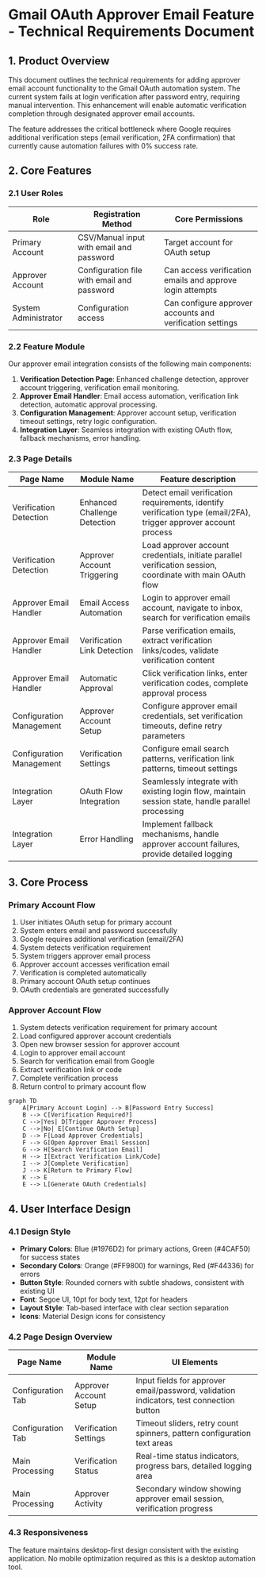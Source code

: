 # Gmail OAuth Approver Email Feature - Technical Requirements Document

## 1. Product Overview

This document outlines the technical requirements for adding approver email account functionality to the Gmail OAuth automation system. The current system fails at login verification after password entry, requiring manual intervention. This enhancement will enable automatic verification completion through designated approver email accounts.

The feature addresses the critical bottleneck where Google requires additional verification steps (email verification, 2FA confirmation) that currently cause automation failures with 0% success rate.

## 2. Core Features

### 2.1 User Roles

| Role | Registration Method | Core Permissions |
|------|---------------------|------------------|
| Primary Account | CSV/Manual input with email and password | Target account for OAuth setup |
| Approver Account | Configuration file with email and password | Can access verification emails and approve login attempts |
| System Administrator | Configuration access | Can configure approver accounts and verification settings |

### 2.2 Feature Module

Our approver email integration consists of the following main components:

1. **Verification Detection Page**: Enhanced challenge detection, approver account triggering, verification email monitoring.
2. **Approver Email Handler**: Email access automation, verification link detection, automatic approval processing.
3. **Configuration Management**: Approver account setup, verification timeout settings, retry logic configuration.
4. **Integration Layer**: Seamless integration with existing OAuth flow, fallback mechanisms, error handling.

### 2.3 Page Details

| Page Name | Module Name | Feature description |
|-----------|-------------|---------------------|
| Verification Detection | Enhanced Challenge Detection | Detect email verification requirements, identify verification type (email/2FA), trigger approver account process |
| Verification Detection | Approver Account Triggering | Load approver account credentials, initiate parallel verification session, coordinate with main OAuth flow |
| Approver Email Handler | Email Access Automation | Login to approver email account, navigate to inbox, search for verification emails |
| Approver Email Handler | Verification Link Detection | Parse verification emails, extract verification links/codes, validate verification content |
| Approver Email Handler | Automatic Approval | Click verification links, enter verification codes, complete approval process |
| Configuration Management | Approver Account Setup | Configure approver email credentials, set verification timeouts, define retry parameters |
| Configuration Management | Verification Settings | Configure email search patterns, verification link patterns, timeout settings |
| Integration Layer | OAuth Flow Integration | Seamlessly integrate with existing login flow, maintain session state, handle parallel processing |
| Integration Layer | Error Handling | Implement fallback mechanisms, handle approver account failures, provide detailed logging |

## 3. Core Process

### Primary Account Flow
1. User initiates OAuth setup for primary account
2. System enters email and password successfully
3. Google requires additional verification (email/2FA)
4. System detects verification requirement
5. System triggers approver email process
6. Approver account accesses verification email
7. Verification is completed automatically
8. Primary account OAuth setup continues
9. OAuth credentials are generated successfully

### Approver Account Flow
1. System detects verification requirement for primary account
2. Load configured approver account credentials
3. Open new browser session for approver account
4. Login to approver email account
5. Search for verification email from Google
6. Extract verification link or code
7. Complete verification process
8. Return control to primary account flow

```mermaid
graph TD
    A[Primary Account Login] --> B[Password Entry Success]
    B --> C[Verification Required?]
    C -->|Yes| D[Trigger Approver Process]
    C -->|No| E[Continue OAuth Setup]
    D --> F[Load Approver Credentials]
    F --> G[Open Approver Email Session]
    G --> H[Search Verification Email]
    H --> I[Extract Verification Link/Code]
    I --> J[Complete Verification]
    J --> K[Return to Primary Flow]
    K --> E
    E --> L[Generate OAuth Credentials]
```

## 4. User Interface Design

### 4.1 Design Style

- **Primary Colors**: Blue (#1976D2) for primary actions, Green (#4CAF50) for success states
- **Secondary Colors**: Orange (#FF9800) for warnings, Red (#F44336) for errors
- **Button Style**: Rounded corners with subtle shadows, consistent with existing UI
- **Font**: Segoe UI, 10pt for body text, 12pt for headers
- **Layout Style**: Tab-based interface with clear section separation
- **Icons**: Material Design icons for consistency

### 4.2 Page Design Overview

| Page Name | Module Name | UI Elements |
|-----------|-------------|-------------|
| Configuration Tab | Approver Account Setup | Input fields for approver email/password, validation indicators, test connection button |
| Configuration Tab | Verification Settings | Timeout sliders, retry count spinners, pattern configuration text areas |
| Main Processing | Verification Status | Real-time status indicators, progress bars, detailed logging area |
| Main Processing | Approver Activity | Secondary window showing approver email session, verification progress |

### 4.3 Responsiveness

The feature maintains desktop-first design consistent with the existing application. No mobile optimization required as this is a desktop automation tool.